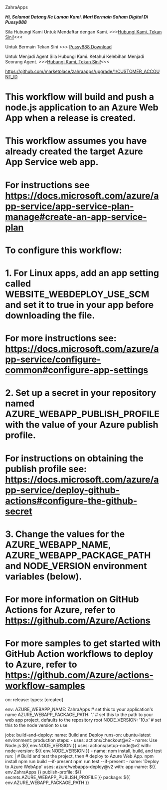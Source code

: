 ZahraApps

**_Hi, Selamat Datang Ke Laman Kami. Mari Bermain Saham Digital Di Pussy888_**

Sila Hubungi Kami Untuk Mendaftar dengan Kami. >>>[Hubungi Kami, Tekan Sini!](t.me.com/RCrew6117)<<<


Untuk Bermain Tekan Sini >>>
[Pussy888 Download](http://dr1.pussy888.com/)



Untuk Menjadi Agent Sila Hubungi Kami. Ketahui Kelebihan Menjadi Seorang Agent. >>>[Hubungi Kami, Tekan Sini!](t.me.com/RCrew6117)<<<




https://github.com/marketplace/zahraapps/upgrade/1/CUSTOMER_ACCOUNT_ID



# This workflow will build and push a node.js application to an Azure Web App when a release is created.
#
# This workflow assumes you have already created the target Azure App Service web app.
# For instructions see https://docs.microsoft.com/azure/app-service/app-service-plan-manage#create-an-app-service-plan
#
# To configure this workflow:
#
# 1. For Linux apps, add an app setting called WEBSITE_WEBDEPLOY_USE_SCM and set it to true in your app **before downloading the file**.
#      For more instructions see: https://docs.microsoft.com/azure/app-service/configure-common#configure-app-settings
#
# 2. Set up a secret in your repository named AZURE_WEBAPP_PUBLISH_PROFILE with the value of your Azure publish profile.
#    For instructions on obtaining the publish profile see: https://docs.microsoft.com/azure/app-service/deploy-github-actions#configure-the-github-secret
#
# 3. Change the values for the AZURE_WEBAPP_NAME, AZURE_WEBAPP_PACKAGE_PATH and NODE_VERSION environment variables  (below).
#
# For more information on GitHub Actions for Azure, refer to https://github.com/Azure/Actions
# For more samples to get started with GitHub Action workflows to deploy to Azure, refer to https://github.com/Azure/actions-workflow-samples
on:
  release:
    types: [created]

env:
  AZURE_WEBAPP_NAME: ZahraApps    # set this to your application's name
  AZURE_WEBAPP_PACKAGE_PATH: '.'      # set this to the path to your web app project, defaults to the repository root
  NODE_VERSION: '10.x'                # set this to the node version to use

jobs:
  build-and-deploy:
    name: Build and Deploy
    runs-on: ubuntu-latest
    environment: production
    steps:
    - uses: actions/checkout@v2
    - name: Use Node.js ${{ env.NODE_VERSION }}
      uses: actions/setup-node@v2
      with:
        node-version: ${{ env.NODE_VERSION }}
    - name: npm install, build, and test
      run: |
        # Build and test the project, then
        # deploy to Azure Web App.
        npm install
        npm run build --if-present
        npm run test --if-present
    - name: 'Deploy to Azure WebApp'
      uses: azure/webapps-deploy@v2
      with:
        app-name: ${{ env.ZahraApps }}
        publish-profile: ${{ secrets.AZURE_WEBAPP_PUBLISH_PROFILE }}
        package: ${{ env.AZURE_WEBAPP_PACKAGE_PATH }}
